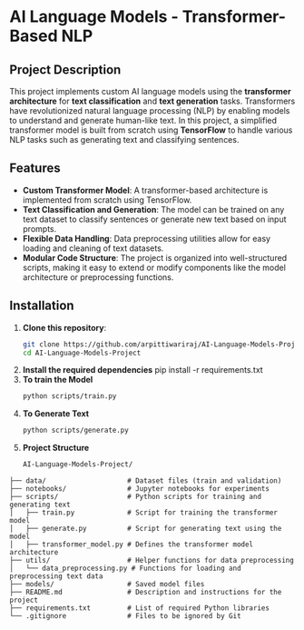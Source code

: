 # AI Language Models - Transformer-Based NLP

## Project Description

This project implements custom AI language models using the **transformer architecture** for **text classification** and **text generation** tasks. Transformers have revolutionized natural language processing (NLP) by enabling models to understand and generate human-like text. In this project, a simplified transformer model is built from scratch using **TensorFlow** to handle various NLP tasks such as generating text and classifying sentences.

## Features

- **Custom Transformer Model**: A transformer-based architecture is implemented from scratch using TensorFlow.
- **Text Classification and Generation**: The model can be trained on any text dataset to classify sentences or generate new text based on input prompts.
- **Flexible Data Handling**: Data preprocessing utilities allow for easy loading and cleaning of text datasets.
- **Modular Code Structure**: The project is organized into well-structured scripts, making it easy to extend or modify components like the model architecture or preprocessing functions.

## Installation

1. **Clone this repository**:
   ```bash
   git clone https://github.com/arpittiwariraj/AI-Language-Models-Project.git
   cd AI-Language-Models-Project
2. **Install the required dependencies**
   pip install -r requirements.txt
3. **To train the Model**
   ```bash
   python scripts/train.py
5. **To Generate Text**
   ```bash
   python scripts/generate.py
7. **Project Structure**
   ```bash
   AI-Language-Models-Project/
```bash│
├── data/                    # Dataset files (train and validation)
├── notebooks/               # Jupyter notebooks for experiments
├── scripts/                 # Python scripts for training and generating text
│   ├── train.py             # Script for training the transformer model
│   ├── generate.py          # Script for generating text using the model
│   ├── transformer_model.py # Defines the transformer model architecture
├── utils/                   # Helper functions for data preprocessing
│   └── data_preprocessing.py # Functions for loading and preprocessing text data
├── models/                  # Saved model files
├── README.md                # Description and instructions for the project
├── requirements.txt         # List of required Python libraries
└── .gitignore               # Files to be ignored by Git
